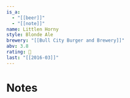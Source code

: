 ```yaml
---
is_a:
  - "[[beer]]"
  - "[[note]]"
name: Littlen Horny
style: Blonde Ale
brewery: "[[Bull City Burger and Brewery]]"
abv: 3.8
rating: 🤞
last: "[[2016-03]]"
---
```

# Notes

